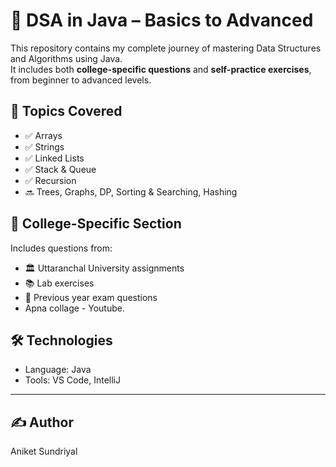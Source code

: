 # 🎯 DSA in Java – Basics to Advanced

This repository contains my complete journey of mastering Data Structures and Algorithms using Java.  
It includes both **college-specific questions** and **self-practice exercises**, from beginner to advanced levels.

## 📘 Topics Covered
- ✅ Arrays
- ✅ Strings
- ✅ Linked Lists
- ✅ Stack & Queue
- ✅ Recursion
- 🔜 Trees, Graphs, DP, Sorting & Searching, Hashing

## 🏫 College-Specific Section
Includes questions from:
- 🏛️ Uttaranchal University assignments
- 📚 Lab exercises
- 📖 Previous year exam questions
- Apna collage - Youtube.

## 🛠️ Technologies
- Language: Java
- Tools: VS Code, IntelliJ

---
## ✍️ Author
Aniket Sundriyal
